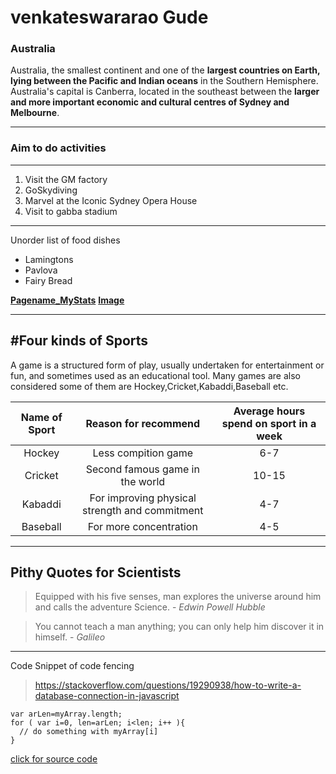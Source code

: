 # venkateswararao Gude
### Australia 
Australia, the smallest continent and one of the **largest countries on Earth, lying between the Pacific and Indian oceans** in the Southern Hemisphere. Australia's capital is Canberra, located in the southeast between the **larger and more important economic and cultural centres of Sydney and Melbourne**.

---
### Aim to do activities ###
---
1. Visit the GM factory
2. GoSkydiving
3. Marvel at the Iconic Sydney Opera House
4. Visit to gabba stadium

---

Unorder list of food dishes

* Lamingtons
* Pavlova
* Fairy Bread

**[Pagename_MyStats](MyStats.md)**
**[Image](Pic.png)**

---
#Four kinds of Sports
---

A game is a structured form of play, usually undertaken for entertainment or fun, and sometimes used as an educational tool. Many games are also considered some of them are Hockey,Cricket,Kabaddi,Baseball etc.

|Name of Sport|Reason for recommend|Average hours spend on sport in a week| 
|:-----------:|:------------------:|:------------------------------------:|
|Hockey       |Less compition game |     6-7                                |
|Cricket      |Second famous game in the world| 10-15                           |
|Kabaddi      |For improving physical strength and commitment| 4-7                      |
|Baseball     |For more concentration|            4-5                      |      

---
Pithy Quotes for Scientists
---

>Equipped with his five senses, man explores the universe around him and calls the adventure Science. - *Edwin Powell Hubble*

>You cannot teach a man anything; you can only help him discover it in himself. - *Galileo*

---
Code Snippet of code fencing

> https://stackoverflow.com/questions/19290938/how-to-write-a-database-connection-in-javascript

```
var arLen=myArray.length;
for ( var i=0, len=arLen; i<len; i++ ){
  // do something with myArray[i]
}
```

[click for source code](https://css-tricks.com/snippets/javascript/loop-without-wasteful-lookup/)
